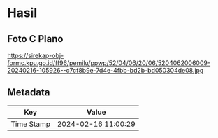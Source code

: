 # Hasil

## Foto C Plano

https://sirekap-obj-formc.kpu.go.id/ff96/pemilu/ppwp/52/04/06/20/06/5204062006009-20240216-105926--c7cf8b9e-7d4e-4fbb-bd2b-bd050304de08.jpg


## Metadata

| Key        | Value               |
| ---------- | ------------------- |
| Time Stamp | 2024-02-16 11:00:29 |



